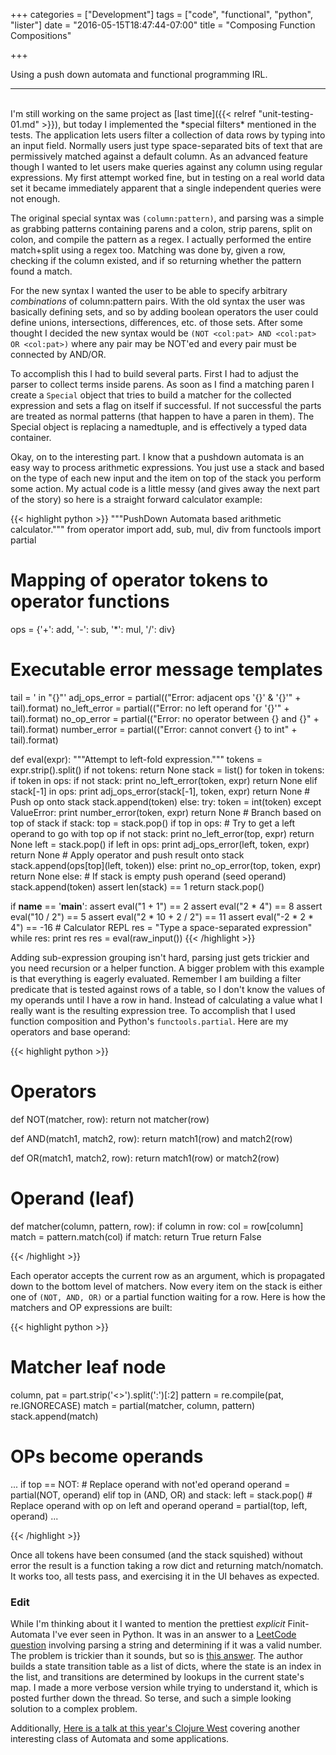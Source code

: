 +++
categories = ["Development"]
tags = ["code", "functional", "python", "lister"]
date = "2016-05-15T18:47:44-07:00"
title = "Composing Function Compositions"

+++

Using a push down automata and functional programming IRL.
<!--more-->
<hr/><br/>
I'm still working on the same project as
[last time]({{< relref "unit-testing-01.md" >}}), but today I implemented the
*special filters* mentioned in the tests. The application lets users filter a
collection of data rows by typing into an input field. Normally users just type
space-separated bits of text that are permissively matched against a default
column. As an advanced feature though I wanted to let users make queries against
any column using regular expressions. My first attempt worked fine, but in
testing on a real world data set it became immediately apparent that a
single independent queries were not enough.

The original special syntax was `(column:pattern)`, and parsing was a simple as
grabbing patterns containing parens and a colon, strip parens, split on colon,
and compile the pattern as a regex. I actually performed the entire match+split
using a regex too. Matching was done by, given a row, checking if the column
existed, and if so returning whether the pattern found a match.

For the new syntax I wanted the user to be able to specify arbitrary
*combinations* of column:pattern pairs. With the old syntax the user was
basically defining sets, and so by adding boolean operators the user could define
unions, intersections, differences, etc. of those sets. After some thought I
decided the new syntax would be `(NOT <col:pat> AND <col:pat> OR <col:pat>)`
where any pair may be NOT'ed and every pair must be connected by AND/OR.

To accomplish this I had to build several parts. First I had to adjust the
parser to collect terms inside parens. As soon as I find a matching paren I
create a `Special` object that tries to build a matcher for the collected expression
and sets a flag on itself if successful. If not successful the parts are treated
as normal patterns (that happen to have a paren in them). The Special object is
replacing a namedtuple, and is effectively a typed data container.

Okay, on to the interesting part. I know that a pushdown automata is an easy way
to process arithmetic expressions. You just use a stack and based on the type of
each new input and the item on top of the stack you perform some action. My
actual code is a little messy (and gives away the next part of the story) so
here is a straight forward calculator example:

{{< highlight python >}}
"""PushDown Automata based arithmetic calculator."""
from operator import add, sub, mul, div
from functools import partial

# Mapping of operator tokens to operator functions
ops = {'+': add, '-': sub, '*': mul, '/': div}

# Executable error message templates
tail = ' in "{}"'
adj_ops_error = partial(("Error: adjacent ops '{}' & '{}'" + tail).format)
no_left_error = partial(("Error: no left operand for '{}'" + tail).format)
no_op_error = partial(("Error: no operator between {} and {}" + tail).format)
number_error = partial(("Error: cannot convert {} to int" + tail).format)

def eval(expr):
    """Attempt to left-fold expression."""
    tokens = expr.strip().split()
    if not tokens:
        return None
    stack = list()
    for token in tokens:
        if token in ops:
            if not stack:
                print no_left_error(token, expr)
                return None
            elif stack[-1] in ops:
                print adj_ops_error(stack[-1], token, expr)
                return None
            # Push op onto stack
            stack.append(token)
        else:
            try:
                token = int(token)
            except ValueError:
                print number_error(token, expr)
                return None
            # Branch based on top of stack
            if stack:
                top = stack.pop()
                if top in ops:
                    # Try to get a left operand to go with top op
                    if not stack:
                        print no_left_error(top, expr)
                        return None
                    left = stack.pop()
                    if left in ops:
                        print adj_ops_error(left, token, expr)
                        return None
                    # Apply operator and push result onto stack
                    stack.append(ops[top](left, token))
                else:
                    print no_op_error(top, token, expr)
                    return None
            else:
                # If stack is empty push operand (seed operand)
                stack.append(token)
    assert len(stack) == 1
    return stack.pop()

if __name__ == '__main__':
    assert eval("1 + 1") == 2
    assert eval("2 * 4") == 8
    assert eval("10 / 2") == 5
    assert eval("2 * 10 + 2 / 2") == 11
    assert eval("-2 * 2 * 4") == -16
    # Calculator REPL
    res = "Type a space-separated expression"
    while res:
        print res
        res = eval(raw_input())
{{< /highlight >}}

Adding sub-expression grouping isn't hard, parsing just gets trickier and you
need recursion or a helper function. A bigger problem with this example is that
everything is eagerly evaluated. Remember I am building a filter predicate that
is tested against rows of a table, so I don't know the values of my operands
until I have a row in hand. Instead of calculating a value what I really want is
the resulting expression tree. To accomplish that I used function composition
and Python's `functools.partial`. Here are my operators and base operand:

{{< highlight python >}}

# Operators
def NOT(matcher, row):
    return not matcher(row)

def AND(match1, match2, row):
    return match1(row) and match2(row)

def OR(match1, match2, row):
    return match1(row) or match2(row)

# Operand (leaf)
def matcher(column, pattern, row):
    if column in row:
        col = row[column]
        match = pattern.match(col)
        if match:
            return True
    return False

{{< /highlight >}}

Each operator accepts the current row as an argument, which is propagated down
to the bottom level of matchers. Now every item on the stack is either one of
`(NOT, AND, OR)` or a partial function waiting for a row. Here is how the
matchers and OP expressions are built:

{{< highlight python >}}

# Matcher leaf node
column, pat = part.strip('<>').split(':')[:2]
pattern = re.compile(pat, re.IGNORECASE)
match = partial(matcher, column, pattern)
stack.append(match)

# OPs become operands
...
if top == NOT:
    # Replace operand with not'ed operand
    operand = partial(NOT, operand)
elif top in (AND, OR) and stack:
    left = stack.pop()
    # Replace operand with op on left and operand
    operand = partial(top, left, operand)
...

{{< /highlight >}}

Once all tokens have been consumed (and the stack squished) without error the
result is a function taking a row dict and returning match/nomatch.
It works too, all tests pass, and exercising it in the UI behaves as expected.

### Edit

While I'm thinking about it I wanted to mention the prettiest *explicit*
Finit-Automata I've ever seen in Python. It was in an answer to a
[LeetCode question](https://leetcode.com/problems/valid-number/) involving
parsing a string and determining if it was a valid number. The problem is
trickier than it sounds, but so is
[this answer](https://leetcode.com/discuss/70510/a-simple-solution-in-python-based-on-dfa).
The author builds a state transition table as a list of dicts, where the state
is an index in the list, and transitions are determined by lookups in the
current state's map. I made a more verbose version while trying to understand
it, which is posted further down the thread. So terse, and such a simple looking
solution to a complex problem.

Additionally, 
[Here is a talk at this year's Clojure West](https://www.youtube.com/watch?v=GglfimrfYn4)
covering another interesting class of Automata and some applications.